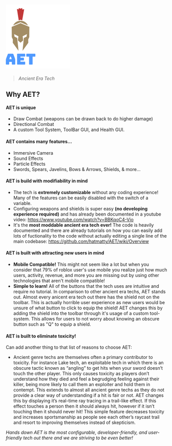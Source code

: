 ## ![alt text](GithubLogo.png)
> *Ancient Era Tech*

## Why AET?

#### AET is unique
- Draw Combat (weapons can be drawn back to do higher damage)
- Directional Combat
- A custom Tool System, ToolBar GUI, and Health GUI.

#### AET contains many features...
- Immersive Camera
- Sound Effects
- Particle Effects
- Swords, Spears, Javelins, Bows & Arrows, Shields, & more...

#### AET is build with modifiability in mind
- The tech is **extremely customizable** without any coding experience! Many of the features can be easily disabled with the switch of a variable.
- Configuring weapons and shields is super easy **(no developing experience required)** and has already been documented in a youtube video: https://www.youtube.com/watch?v=BBKqoC4-Vio
- It's the **most moddable ancient era tech ever!** The code is heavily documented and there are already tutorials on how you can easily add lots of fuctionality to the code without actually editing a single line of the main codebase: https://github.com/hatmatty/AET/wiki/Overview

#### AET is built with attracting new users in mind
- **Mobile Compatible!** This might not seem like a lot but when you consider that 79% of roblox user's use mobile you realize just how much users, activity, revenue, and more you are missing out by using other technologies that aren't mobile compatible!
- **Simple to learn!** All of the buttons that the tech uses are intuitive and require no tutorial. In comparison to other ancient era techs, AET stands out. Almost every anicent era tech out there has the shield not on the toolbar. This is actually horrible user experience as new users would be unsure of what button to click to equip the shield! AET changes this by adding the shield into the toolbar through it's usage of a custom tool-system. This allows for users to not worry about knowing an obscure button such as "Q" to equip a shield.

#### AET is built to eliminate toxicity!

Can add another thing to that list of reasons to choose AET:
- Ancient genre techs are themselves often a primary contributor to toxicity. For instance Lake tech, an exploitable tech in which there is an obscure tactic known as “angling” to get hits when your sword doesn’t touch the other player. This only causes toxicity as players don’t understand how they died and feel a begrudging feeling against their killer, being more likely to call them an exploiter and hold them in contempt. This extends to almost all ancient genre techs as they do not provide a clear way of understanding if a hit is fair or not. AET changes this by displaying it’s real-time ray tracing in a trail-like effect. If this effect touches a person then it should always hit, however if it isn’t touching then it should never hit! This simple feature decreases toxicity and increases sportsmanship as people see each other’s raycast trail and resort to improving themselves instead of skepticism.

*Hands down AET is the most configurable, developer-friendly, and user-friendly tech out there and we are striving to be even better!*







